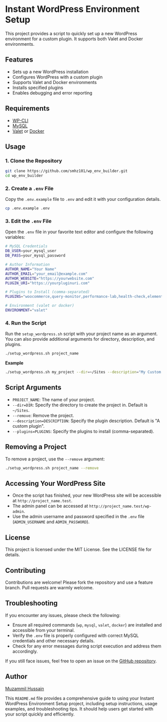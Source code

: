 # Instant WordPress Environment Setup

This project provides a script to quickly set up a new WordPress environment for a custom plugin. It supports both Valet and Docker environments.

## Features

- Sets up a new WordPress installation
- Configures WordPress with a custom plugin
- Supports Valet and Docker environments
- Installs specified plugins
- Enables debugging and error reporting

## Requirements

- [WP-CLI](https://wp-cli.org/)
- [MySQL](https://www.mysql.com/)
- [Valet](https://laravel.com/docs/8.x/valet) or [Docker](https://www.docker.com/)

## Usage

### 1. Clone the Repository

```bash
git clone https://github.com/smhz101/wp_env_builder.git
cd wp_env_builder
```

### 2. Create a `.env` File

Copy the `.env.example` file to `.env` and edit it with your configuration details.

```bash
cp .env.example .env
```

### 3. Edit the `.env` File

Open the `.env` file in your favorite text editor and configure the following variables:

```bash
# MySQL Credentials
DB_USER=your_mysql_user
DB_PASS=your_mysql_password

# Author Information
AUTHOR_NAME="Your Name"
AUTHOR_EMAIL="your_email@example.com"
AUTHOR_WEBSITE="https://yourwebsite.com"
PLUGIN_URI="https://yourpluginuri.com"

# Plugins to Install (comma-separated)
PLUGINS="woocommerce,query-monitor,performance-lab,health-check,elementor,wp-reset,user-switching,log-deprecated-notices,rewrite-rules-inspector,wp-crontrol"

# Environment (valet or docker)
ENVIRONMENT="valet"
```

### 4. Run the Script

Run the `setup_wordpress.sh` script with your project name as an argument. You can also provide additional arguments for directory, description, and plugins.

```bash
./setup_wordpress.sh project_name
```

**Example**
```bash
./setup_wordpress.sh my_project --dir=~/Sites --description="My Custom Plugin" --plugins="woocommerce,elementor"
```

## Script Arguments

-   `PROJECT_NAME`: The name of your project.
-   `--dir=DIR`: Specify the directory to create the project in. Default is `~/Sites`.
-   `--remove`: Remove the project.
-   `--description=DESCRIPTION`: Specify the plugin description. Default is "A custom plugin".
-   `--plugins=PLUGINS`: Specify the plugins to install (comma-separated).

## Removing a Project

To remove a project, use the `--remove` argument:

```bash
./setup_wordpress.sh project_name --remove
```

## Accessing Your WordPress Site

-   Once the script has finished, your new WordPress site will be accessible at `http://project_name.test`.
-   The admin panel can be accessed at `http://project_name.test/wp-admin`.
-   Use the admin username and password specified in the `.env` file (`ADMIN_USERNAME` and `ADMIN_PASSWORD`).

## License

This project is licensed under the MIT License. See the LICENSE file for details.

## Contributing

Contributions are welcome! Please fork the repository and use a feature branch. Pull requests are warmly welcome.

## Troubleshooting

If you encounter any issues, please check the following:

-   Ensure all required commands (`wp`, `mysql`, `valet`, `docker`) are installed and accessible from your terminal.
-   Verify the `.env` file is properly configured with correct MySQL credentials and other necessary details.
-   Check for any error messages during script execution and address them accordingly.

If you still face issues, feel free to open an issue on the [GitHub repository](https://github.com/smhz101/wp_env_builder/issues).

## Author

[Muzammil Hussain](https://github.com/smhz101)


This `README.md` file provides a comprehensive guide to using your Instant WordPress Environment Setup project, including setup instructions, usage examples, and troubleshooting tips. It should help users get started with your script quickly and efficiently.
